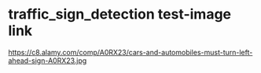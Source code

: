 # traffic_sign_detection test-image link
https://c8.alamy.com/comp/A0RX23/cars-and-automobiles-must-turn-left-ahead-sign-A0RX23.jpg
